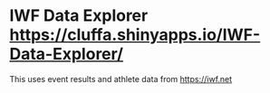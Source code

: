 # IWF Data Explorer <https://cluffa.shinyapps.io/IWF-Data-Explorer/>

This uses event results and athlete data from <https://iwf.net>
